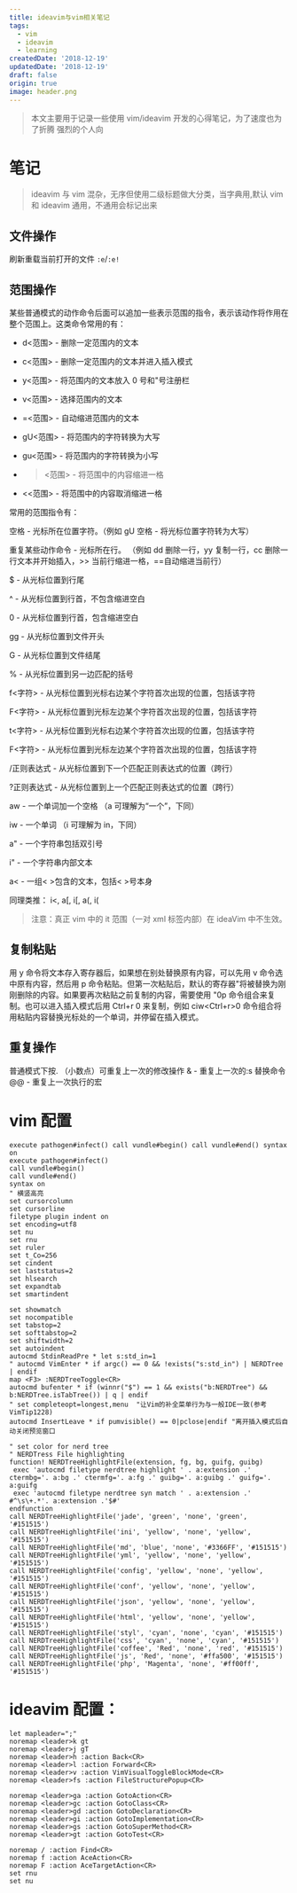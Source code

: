 ```yaml
---
title: ideavim与vim相关笔记
tags:
  - vim
  - ideavim
  - learning
createdDate: '2018-12-19'
updatedDate: '2018-12-19'
draft: false
origin: true
image: header.png
---
```


> 本文主要用于记录一些使用 vim/ideavim 开发的心得笔记，为了速度也为了折腾
> 强烈的个人向

# 笔记

> ideavim 与 vim 混杂，无序但使用二级标题做大分类，当字典用,默认 vim 和 ideavim 通用，不通用会标记出来

## 文件操作

刷新重载当前打开的文件 `:e`/`:e!`

## 范围操作

某些普通模式的动作命令后面可以追加一些表示范围的指令，表示该动作将作用在整个范围上。这类命令常用的有：

- d<范围> - 删除一定范围内的文本

- c<范围> - 删除一定范围内的文本并进入插入模式

- y<范围> - 将范围内的文本放入 0 号和"号注册栏

- v<范围> - 选择范围内的文本

- =<范围> - 自动缩进范围内的文本

- gU<范围> - 将范围内的字符转换为大写

- gu<范围> - 将范围内的字符转换为小写

- > <范围> - 将范围中的内容缩进一格

- <<范围> - 将范围中的内容取消缩进一格

常用的范围指令有：

空格 - 光标所在位置字符。（例如 gU 空格 - 将光标位置字符转为大写）

重复某些动作命令 - 光标所在行。 （例如 dd 删除一行，yy 复制一行，cc 删除一行文本并开始插入，>> 当前行缩进一格，==自动缩进当前行）

\$ - 从光标位置到行尾

^ - 从光标位置到行首，不包含缩进空白

0 - 从光标位置到行首，包含缩进空白

gg - 从光标位置到文件开头

G - 从光标位置到文件结尾

% - 从光标位置到另一边匹配的括号

f<字符> - 从光标位置到光标右边某个字符首次出现的位置，包括该字符

F<字符> - 从光标位置到光标左边某个字符首次出现的位置，包括该字符

t<字符> - 从光标位置到光标右边某个字符首次出现的位置，包括该字符

F<字符> - 从光标位置到光标左边某个字符首次出现的位置，包括该字符

/正则表达式 - 从光标位置到下一个匹配正则表达式的位置（跨行）

?正则表达式 - 从光标位置到上一个匹配正则表达式的位置（跨行）

aw - 一个单词加一个空格 （a 可理解为“一个”，下同）

iw - 一个单词 （i 可理解为 in，下同）

a" - 一个字符串包括双引号

i" - 一个字符串内部文本

a< - 一组< >包含的文本，包括< >号本身

同理类推： i<, a[, i[, a(, i(

> 注意：真正 vim 中的 it 范围（一对 xml 标签内部）在 ideaVim 中不生效。

## 复制粘贴

用 y 命令将文本存入寄存器后，如果想在别处替换原有内容，可以先用 v 命令选中原有内容，然后用 p 命令粘贴。但第一次粘贴后，默认的寄存器"将被替换为刚刚删除的内容。如果要再次粘贴之前复制的内容，需要使用 "0p 命令组合来复制。也可以进入插入模式后用 Ctrl+r 0 来复制，例如 ciw<Ctrl+r>0 命令组合将用粘贴内容替换光标处的一个单词，并停留在插入模式。

## 重复操作

普通模式下按. （小数点）可重复上一次的修改操作
& - 重复上一次的:s 替换命令
@@ - 重复上一次执行的宏

# vim 配置

```
execute pathogen#infect() call vundle#begin() call vundle#end() syntax on
execute pathogen#infect()
call vundle#begin()
call vundle#end()
syntax on
" 横竖高亮
set cursorcolumn
set cursorline
filetype plugin indent on
set encoding=utf8
set nu
set rnu
set ruler
set t_Co=256
set cindent
set laststatus=2
set hlsearch
set expandtab
set smartindent

set showmatch
set nocompatible
set tabstop=2
set softtabstop=2
set shiftwidth=2
set autoindent
autocmd StdinReadPre * let s:std_in=1
" autocmd VimEnter * if argc() == 0 && !exists("s:std_in") | NERDTree | endif
map <F3> :NERDTreeToggle<CR>
autocmd bufenter * if (winnr("$") == 1 && exists("b:NERDTree") && b:NERDTree.isTabTree()) | q | endif
" set completeopt=longest,menu	"让Vim的补全菜单行为与一般IDE一致(参考VimTip1228)
autocmd InsertLeave * if pumvisible() == 0|pclose|endif	"离开插入模式后自动关闭预览窗口

" set color for nerd tree
" NERDTress File highlighting
function! NERDTreeHighlightFile(extension, fg, bg, guifg, guibg)
 exec 'autocmd filetype nerdtree highlight ' . a:extension .' ctermbg='. a:bg .' ctermfg='. a:fg .' guibg='. a:guibg .' guifg='. a:guifg
 exec 'autocmd filetype nerdtree syn match ' . a:extension .' #^\s\+.*'. a:extension .'$#'
endfunction
call NERDTreeHighlightFile('jade', 'green', 'none', 'green', '#151515')
call NERDTreeHighlightFile('ini', 'yellow', 'none', 'yellow', '#151515')
call NERDTreeHighlightFile('md', 'blue', 'none', '#3366FF', '#151515')
call NERDTreeHighlightFile('yml', 'yellow', 'none', 'yellow', '#151515')
call NERDTreeHighlightFile('config', 'yellow', 'none', 'yellow', '#151515')
call NERDTreeHighlightFile('conf', 'yellow', 'none', 'yellow', '#151515')
call NERDTreeHighlightFile('json', 'yellow', 'none', 'yellow', '#151515')
call NERDTreeHighlightFile('html', 'yellow', 'none', 'yellow', '#151515')
call NERDTreeHighlightFile('styl', 'cyan', 'none', 'cyan', '#151515')
call NERDTreeHighlightFile('css', 'cyan', 'none', 'cyan', '#151515')
call NERDTreeHighlightFile('coffee', 'Red', 'none', 'red', '#151515')
call NERDTreeHighlightFile('js', 'Red', 'none', '#ffa500', '#151515')
call NERDTreeHighlightFile('php', 'Magenta', 'none', '#ff00ff', '#151515')

```

# ideavim 配置：

```
let mapleader=";"
noremap <leader>k gt
noremap <leader>j gT
noremap <leader>h :action Back<CR>
noremap <leader>l :action Forward<CR>
noremap <leader>v :action VimVisualToggleBlockMode<CR>
noremap <leader>fs :action FileStructurePopup<CR>

noremap <leader>ga :action GotoAction<CR>
noremap <leader>gc :action GotoClass<CR>
noremap <leader>gd :action GotoDeclaration<CR>
noremap <leader>gi :action GotoImplementation<CR>
noremap <leader>gs :action GotoSuperMethod<CR>
noremap <leader>gt :action GotoTest<CR>

noremap / :action Find<CR>
noremap f :action AceAction<CR>
noremap F :action AceTargetAction<CR>
set rnu
set nu
```

